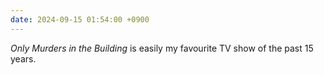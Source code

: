```yaml
---
date: 2024-09-15 01:54:00 +0900
---
```


_Only Murders in the Building_ is easily my favourite TV show of the past 15 years.

